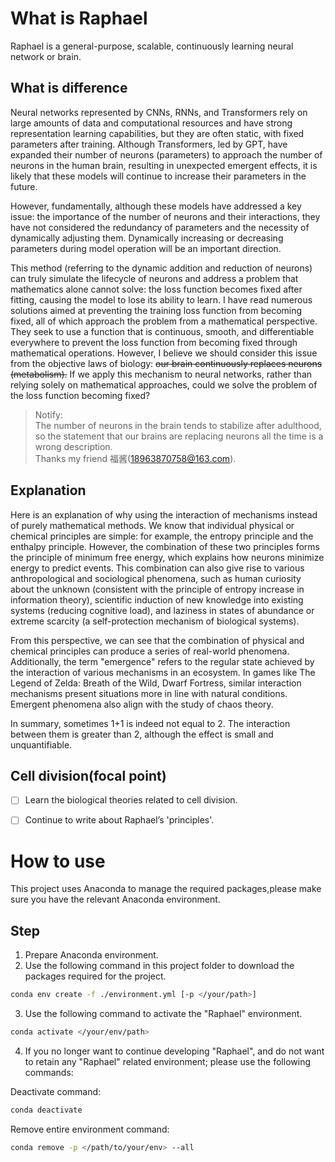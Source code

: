 # What is Raphael
Raphael is a general-purpose, scalable, continuously learning neural network or brain.

## What is difference
Neural networks represented by CNNs, RNNs, and Transformers rely on large amounts of data and computational resources and have strong representation learning capabilities, but they are often static, with fixed parameters after training. Although Transformers, led by GPT, have expanded their number of neurons (parameters) to approach the number of neurons in the human brain, resulting in unexpected emergent effects, it is likely that these models will continue to increase their parameters in the future.

However, fundamentally, although these models have addressed a key issue: the importance of the number of neurons and their interactions, they have not considered the redundancy of parameters and the necessity of dynamically adjusting them. Dynamically increasing or decreasing parameters during model operation will be an important direction.

This method (referring to the dynamic addition and reduction of neurons) can truly simulate the lifecycle of neurons and address a problem that mathematics alone cannot solve: the loss function becomes fixed after fitting, causing the model to lose its ability to learn. I have read numerous solutions aimed at preventing the training loss function from becoming fixed, all of which approach the problem from a mathematical perspective. They seek to use a function that is continuous, smooth, and differentiable everywhere to prevent the loss function from becoming fixed through mathematical operations. However, I believe we should consider this issue from the objective laws of biology: ~~our brain continuously replaces neurons (metabolism).~~ If we apply this mechanism to neural networks, rather than relying solely on mathematical approaches, could we solve the problem of the loss function becoming fixed?

> Notify:  
> The number of neurons in the brain tends to stabilize after adulthood, so the statement that our brains are replacing neurons all the time is a wrong description.  
> Thanks my friend 福酱(18963870758@163.com).

## Explanation
Here is an explanation of why using the interaction of mechanisms instead of purely mathematical methods. We know that individual physical or chemical principles are simple: for example, the entropy principle and the enthalpy principle. However, the combination of these two principles forms the principle of minimum free energy, which explains how neurons minimize energy to predict events. This combination can also give rise to various anthropological and sociological phenomena, such as human curiosity about the unknown (consistent with the principle of entropy increase in information theory), scientific induction of new knowledge into existing systems (reducing cognitive load), and laziness in states of abundance or extreme scarcity (a self-protection mechanism of biological systems).

From this perspective, we can see that the combination of physical and chemical principles can produce a series of real-world phenomena. Additionally, the term "emergence" refers to the regular state achieved by the interaction of various mechanisms in an ecosystem. In games like The Legend of Zelda: Breath of the Wild, Dwarf Fortress, similar interaction mechanisms present situations more in line with natural conditions. Emergent phenomena also align with the study of chaos theory.

In summary, sometimes 1+1 is indeed not equal to 2. The interaction between them is greater than 2, although the effect is small and unquantifiable.

## Cell division(focal point)
- [ ] Learn the biological theories related to cell division.

- [ ] Continue to write about Raphael’s 'principles'.

# How to use
This project uses Anaconda to manage the required packages,please make sure you have the relevant Anaconda environment.
## Step
1. Prepare Anaconda environment.
2. Use the following command in this project folder to download the packages required for the project.
```bash
conda env create -f ./environment.yml [-p </your/path>]
```

3. Use the following command to activate the "Raphael" environment.
```bash
conda activate </your/env/path>
```
4. If you no longer want to continue developing "Raphael", and do not want to retain any "Raphael" related environment; please use the following commands:

Deactivate command:
```bash
conda deactivate
```

Remove entire environment command:
```bash
conda remove -p </path/to/your/env> --all
```